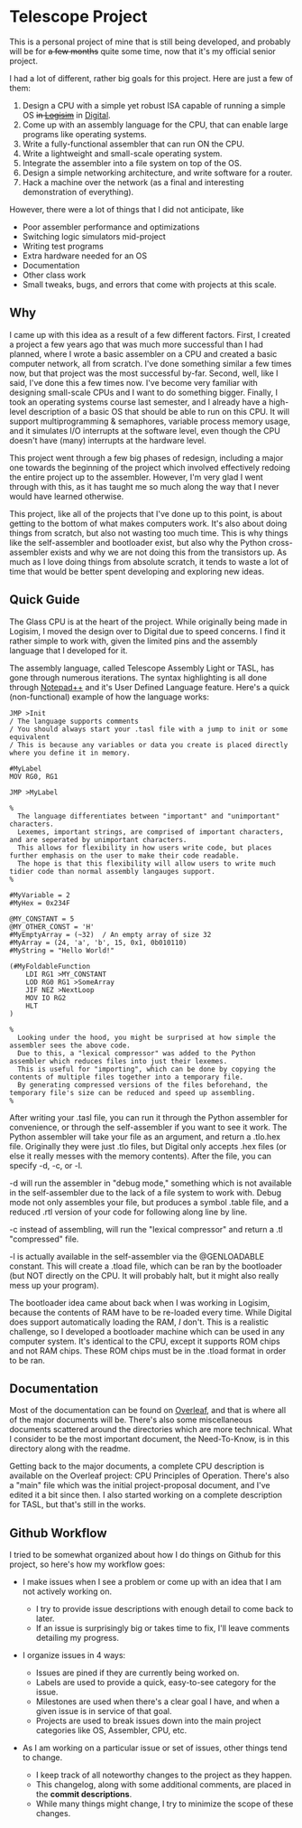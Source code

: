 # Telescope Project

This is a personal project of mine that is still being developed, and probably will be for ~~a few months~~ quite some time, now that it's my official senior project.

I had a lot of different, rather big goals for this project. Here are just a few of them:
1. Design a CPU with a simple yet robust ISA capable of running a simple OS ~~in [Logisim](https://www.cburch.com/logisim/)~~ in [Digital](https://github.com/hneemann/Digital).
2. Come up with an assembly language for the CPU, that can enable large programs like operating systems.
3. Write a fully-functional assembler that can run ON the CPU.
4. Write a lightweight and small-scale operating system.
5. Integrate the assembler into a file system on top of the OS.
6. Design a simple networking architecture, and write software for a router.
7. Hack a machine over the network (as a final and interesting demonstration of everything).

However, there were a lot of things that I did not anticipate, like
- Poor assembler performance and optimizations
- Switching logic simulators mid-project
- Writing test programs
- Extra hardware needed for an OS
- Documentation
- Other class work
- Small tweaks, bugs, and errors that come with projects at this scale.

## Why

I came up with this idea as a result of a few different factors. First, I created a project a few years ago that was much more successful than I had planned, where I wrote a basic assembler on a CPU and created a basic computer network, all from scratch. I've done something similar a few times now, but that project was the most successful by-far. Second, well, like I said, I've done this a few times now. I've become very familiar with designing small-scale CPUs and I want to do something bigger. Finally, I took an operating systems course last semester, and I already have a high-level description of a basic OS that should be able to run on this CPU. It will support multiprogramming & semaphores, variable process memory usage, and it simulates I/O interrupts at the software level, even though the CPU doesn't have (many) interrupts at the hardware level. 

This project went through a few big phases of redesign, including a major one towards the beginning of the project which involved effectively redoing the entire project up to the assembler. However, I'm very glad I went through with this, as it has taught me so much along the way that I never would have learned otherwise.

This project, like all of the projects that I've done up to this point, is about getting to the bottom of what makes computers work. It's also about doing things from scratch, but also not wasting too much time. This is why things like the self-assembler and bootloader exist, but also why the Python cross-assembler exists and why we are not doing this from the transistors up. As much as I love doing things from absolute scratch, it tends to waste a lot of time that would be better spent developing and exploring new ideas.

## Quick Guide

The Glass CPU is at the heart of the project. While originally being made in Logisim, I moved the design over to Digital due to speed concerns. I find it rather simple to work with, given the limited pins and the assembly language that I developed for it.

The assembly language, called Telescope Assembly Light or TASL, has gone through numerous iterations. The syntax highlighting is all done through [Notepad++](https://github.com/notepad-plus-plus/notepad-plus-plus) and it's User Defined Language feature. Here's a quick (non-functional) example of how the language works:
```
JMP >Init
/ The language supports comments
/ You should always start your .tasl file with a jump to init or some equivalent
/ This is because any variables or data you create is placed directly where you define it in memory.

#MyLabel
MOV RG0, RG1

JMP >MyLabel

% 
  The language differentiates between "important" and "unimportant" characters.
  Lexemes, important strings, are comprised of important characters, and are seperated by unimportant characters.
  This allows for flexibility in how users write code, but places further emphasis on the user to make their code readable.
  The hope is that this flexibility will allow users to write much tidier code than normal assembly langauges support.
% 

#MyVariable = 2
#MyHex = 0x234F

@MY_CONSTANT = 5
@MY_OTHER_CONST = 'H'
#MyEmptyArray = (~32)  / An empty array of size 32
#MyArray = (24, 'a', 'b', 15, 0x1, 0b010110)
#MyString = "Hello World!"

(#MyFoldableFunction
    LDI RG1 >MY_CONSTANT
    LOD RG0 RG1 >SomeArray
    JIF NEZ >NextLoop
    MOV IO RG2
    HLT
)

%
  Looking under the hood, you might be surprised at how simple the assembler sees the above code.
  Due to this, a "lexical compressor" was added to the Python assembler which reduces files into just their lexemes.
  This is useful for "importing", which can be done by copying the contents of multiple files together into a temporary file.
  By generating compressed versions of the files beforehand, the temporary file's size can be reduced and speed up assembling.
%
```

After writing your .tasl file, you can run it through the Python assembler for convenience, or through the self-assembler if you want to see it work. The Python assembler will take your file as an argument, and return a .tlo.hex file. Originally they were just .tlo files, but Digital only accepts .hex files (or else it really messes with the memory contents). After the file, you can specify -d, -c, or -l. 

-d will run the assembler in "debug mode," something which is not available in the self-assembler due to the lack of a file system to work with. Debug mode not only assembles your file, but produces a symbol .table file, and a reduced .rtl version of your code for following along line by line. 

-c instead of assembling, will run the "lexical compressor" and return a .tl "compressed" file.

-l is actually available in the self-assembler via the @GENLOADABLE constant. This will create a .tload file, which can be ran by the bootloader (but NOT directly on the CPU. It will probably halt, but it might also really mess up your program).

The bootloader idea came about back when I was working in Logisim, because the contents of RAM have to be re-loaded every time. While Digital does support automatically loading the RAM, _*I*_ don't. This is a realistic challenge, so I developed a bootloader machine which can be used in any computer system. It's identical to the CPU, except it supports ROM chips and not RAM chips. These ROM chips must be in the .tload format in order to be ran.

## Documentation

Most of the documentation can be found on [Overleaf](https://www.overleaf.com/read/gyrcwfqhfsrf), and that is where all of the major documents will be. There's also some miscellaneous documents scattered around the directories which are more technical. What I consider to be the most important document, the Need-To-Know, is in this directory along with the readme.

Getting back to the major documents, a complete CPU description is available on the Overleaf project: CPU Principles of Operation. There's also a "main" file which was the initial project-proposal document, and I've edited it a bit since then. I also started working on a complete description for TASL, but that's still in the works.

## Github Workflow

I tried to be somewhat organized about how I do things on Github for this project, so here's how my workflow goes:
- I make issues when I see a problem or come up with an idea that I am not actively working on.
  - I try to provide issue descriptions with enough detail to come back to later.
  - If an issue is surprisingly big or takes time to fix, I'll leave comments detailing my progress.

- I organize issues in 4 ways:
  - Issues are pined if they are currently being worked on.
  - Labels are used to provide a quick, easy-to-see category for the issue.
  - Milestones are used when there's a clear goal I have, and when a given issue is in service of that goal.
  - Projects are used to break issues down into the main project categories like OS, Assembler, CPU, etc.

- As I am working on a particular issue or set of issues, other things tend to change.
  - I keep track of all noteworthy changes to the project as they happen.
  - This changelog, along with some additional comments, are placed in the **commit descriptions**.
  - While many things might change, I try to minimize the scope of these changes.



